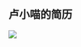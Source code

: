 ## 卢小喵的简历

![](https://gitee.com/luhuadong/Python_Learning/raw/master/3rd_week/profile/images/profile_luxiaomiao.png)
